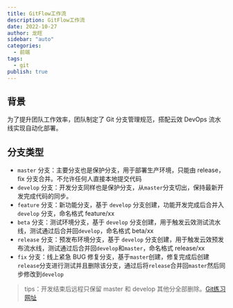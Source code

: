 ```yaml
---
title: GitFlow工作流
description: GitFlow工作流
date: 2022-10-27
author: 龙旺
sidebar: "auto"
categories:
  - 前端
tags:
  - git
publish: true
---
```


## 背景

为了提升团队工作效率，团队制定了 Git 分支管理规范，搭配云效 DevOps 流水线实现自动化部署。

## 分支类型

- `master` 分支：主要分支也是保护分支，用于部署生产环境，只能由 release，fix 分支合并。不允许任何人直接本地提交代码
- `develop` 分支：开发分支同样也是保护分支，从`master`分支切出，保持最新开发完成代码的同步。
- `feature` 分支：新功能分支，基于 `develop` 分支创建，功能开发完成后合并入 `develop` 分支，命名格式 feature/xx
- `beta` 分支：测试环境分支，基于 `develop` 分支创建，用于触发云效测试流水线，测试通过后合并回`develop`，命名格式 beta/xx
- `release` 分支：预发布环境分支，基于 `develop` 分支创建，用于触发云效预发布流水线，测试通过后合并回`develop`和`master`，命名格式 release/xx
- `fix` 分支：线上紧急 BUG 修复分支，基于`master`创建，修复完成后创建`release`分支进行测试并且删除该分支，通过后将`release`合并回`master`然后同步修改到`develop`

> tips：开发结束后远程只保留 master 和 develop 其他分全部删除。[Git练习网址](https://learngitbranching.js.org/?locale=zh_CN&NODEMO=)
